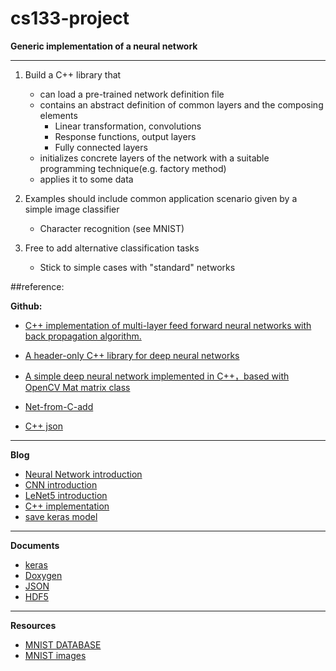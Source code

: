 # cs133-project


**Generic implementation of a neural network**

-----
1. Build a C++ library that

   * can load a pre-trained network definition file
   * contains an abstract definition of common layers and the composing elements
     + Linear transformation, convolutions
     + Response functions, output layers
     + Fully connected layers
   * initializes concrete layers of the network with a suitable programming technique(e.g. factory method)
   * applies it to some data

2. Examples should include common application scenario given by a simple image classifier
     * Character recognition (see MNIST)
3. Free to add alternative classification tasks
     * Stick to simple cases with "standard" networks

##reference:

**Github:**
- [C++ implementation of multi-layer feed forward neural networks with back propagation algorithm.](https://github.com/alelouis/Feed-Forward-Neural-Network)

- [A header-only C++ library for deep neural networks](https://github.com/yixuan/MiniDNN)
- [A simple deep neural network implemented in C++，based with OpenCV Mat matrix class](https://github.com/LiuXiaolong19920720/simple_net)
- [Net-from-C-add](https://github.com/zcc199710/Net-from-C-add)
- [C++ json](https://github.com/nlohmann/json)

-----
**Blog**
- [Neural Network introduction](https://blog.csdn.net/u014162133/article/details/81181194)
- [CNN introduction](http://www.cnblogs.com/fydeblog/p/7450413.html)
- [LeNet5 introduction](https://www.cnblogs.com/ranjiewen/articles/7467600.html)
- [C++ implementation](https://mp.weixin.qq.com/s?__biz=MzU2MDAyNzk5MA==&mid=2247483953&idx=1&sn=6f09647ba35beaff6ac4965d78f645c7&chksm=fc0f0208cb788b1ee1fa0b62f386b23d3de58edd79c61f481fb6ccf04c2fcea4025cce6bc87e#rd)
- [save keras model](https://blog.csdn.net/cymy001/article/details/78647640)

-----
**Documents**
- [keras](https://keras-cn.readthedocs.io/en/latest/)
- [Doxygen](http://www.doxygen.nl/)
- [JSON](https://nlohmann.github.io/json/)
- [HDF5](https://portal.hdfgroup.org/display/HDF5)

-----
**Resources**
- [MNIST DATABASE](http://yann.lecun.com/exdb/mnist/)
- [MNIST images](https://www.kaggle.com/scolianni/mnistasjpg)